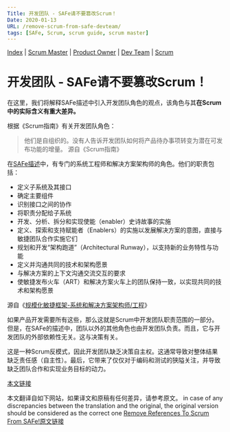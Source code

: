 ```yaml
---
Title: 开发团队 - SAFe请不要篡改Scrum！
Date: 2020-01-13
URL: /remove-scrum-from-safe-devteam/
tags: [SAFe, Scrum, scrum guide, scrum master]
---
```


[Index](/remove-scrum-from-safe-index/) | [Scrum Master](/remove-scrum-from-safe-sm/) | [Product Owner](/remove-scrum-from-safe-po/) | [Dev Team](/remove-scrum-from-safe-devteam/) | [Scrum](/remove-scrum-from-safe-scrum/)

# 开发团队 - SAFe请不要篡改Scrum！
在这里，我们将解释SAFe描述中引入开发团队角色的观点，该角色与其**在Scrum中的实际含义有重大差异。**

根据《Scrum指南》有关开发团队角色：

> 他们是自组织的。没有人告诉开发团队如何将产品待办事项转变为潜在可发布功能的增量。
源自《Scrum指南》

在[SAFe描述](https://www.scaledagileframework.com/system-and-solution-architect-engineering/)中，有专门的系统工程师和解决方案架构师的角色。他们的职责包括：
> 
- 定义子系统及其接口
- 确定主要组件
- 识别接口之间的协作
- 将职责分配给子系统
- 开发、分析、拆分和实现使能（enabler）史诗故事的实施
- 定义、探索和支持赋能者（Enablers）的实施以发展解决方案的意图，直接与敏捷团队合作实施它们
- 规划和开发“架构跑道”（Architectural Runway），以支持新的业务特性与功能
- 定义并沟通共同的技术和架构愿景
- 与解决方案的上下文沟通交流交互的要求
- 使敏捷发布火车（ART）和解决方案火车上的团队保持一致，以实现共同的技术和架构愿景

源自《[规模化敏捷框架-系统和解决方案架构师/工程](https://www.scaledagileframework.com/system-and-solution-architect-engineering/)》

如果产品开发需要所有这些，那么这就是Scrum中开发团队职责范围的一部分。但是，在SAFe的描述中，团队以外的其他角色也由开发团队负责。而且，它与开发团队的外部依赖性无关。这与决策有关。

这是一种Scrum反模式，因此开发团队缺乏决策自主权。这通常导致对整体结果缺乏责任感（自主性）。最后，它带来了仅仅对于编码和测试的狭隘关注，并导致缺乏团队合作和实现业务目标的动力。

[本文链接](https://remove-scrum-from-safe.tilda.ws/DevTeam)

本文翻译自如下网站，如果译文和原稿有任何差异，请参考原文。
in case of any discrepancies between the translation and the original, the original version should be considered as the correct one
[Remove References To Scrum From SAFe!原文链接](https://remove-scrum-from-safe.tilda.ws/)